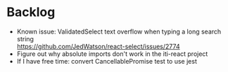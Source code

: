 # Backlog

- Known issue: ValidatedSelect text overflow when typing a long search string  
  https://github.com/JedWatson/react-select/issues/2774
- Figure out why absolute imports don't work in the iti-react project
- If I have free time: convert CancellablePromise test to use jest
